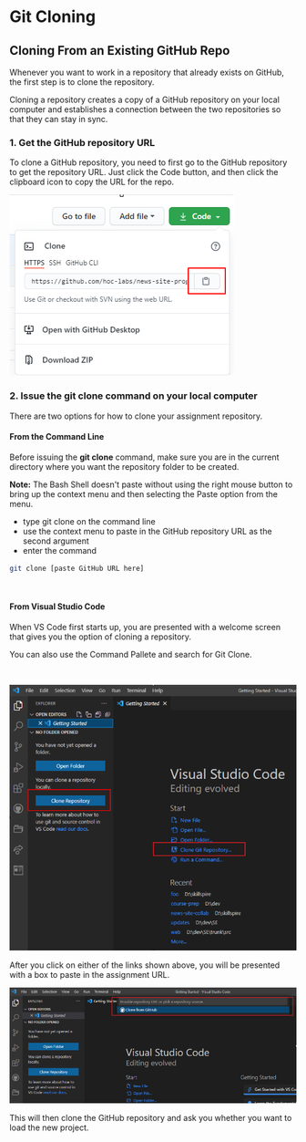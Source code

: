 # Git Cloning

## Cloning From an Existing GitHub Repo

Whenever you want to work in a repository that already exists on GitHub, the first step is to clone the repository.

Cloning a repository creates a copy of a GitHub repository on your local computer and establishes a connection between the two repositories so that they can stay in sync.

### 1. Get the GitHub repository URL
To clone a GitHub repository, you need to first go to the GitHub repository to get the repository URL. Just click the Code button, and then click the clipboard icon to copy the URL for the repo.

![](./images/clone-copy-url.png)


### 2. Issue the git clone command on your local computer

There are two options for how to clone your assignment repository.

#### From the Command Line

Before issuing the **git clone** command, make sure you are in the current directory where you want the repository folder to be created. 

**Note:** The Bash Shell doesn't paste without using the right mouse button to bring up the context menu and then selecting the Paste option from the menu.

* type git clone on the command line
* use the context menu to paste in the GitHub repository URL as the second argument
* enter the command

```bash
git clone [paste GitHub URL here]
```

<br/>

#### From Visual Studio Code

When VS Code first starts up, you are presented with a welcome screen that gives you the option of cloning a repository. 

You can also use the Command Pallete and search for Git Clone.

<br/>

![](https://raw.githubusercontent.com/hoc-labs/images/main/assignments-intro-7.png)

After you click on either of the links shown above, you will be presented with a box to paste in the assignment URL.

![](https://raw.githubusercontent.com/hoc-labs/images/main/assignments-intro-8.png)

This will then clone the GitHub repository and ask you whether you want to load the new project.
